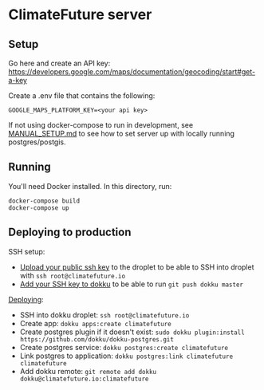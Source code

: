 # ClimateFuture server

## Setup

Go here and create an API key: https://developers.google.com/maps/documentation/geocoding/start#get-a-key

Create a .env file that contains the following:

```
GOOGLE_MAPS_PLATFORM_KEY=<your api key>
```

If not using docker-compose to run in development, see [MANUAL_SETUP.md](./MANUAL_SETUP.md) to see how to set server up with locally running postgres/postgis.

## Running

You'll need Docker installed. In this directory, run:

```
docker-compose build
docker-compose up
```

## Deploying to production

SSH setup:

* [Upload your public ssh key](https://www.digitalocean.com/docs/droplets/how-to/add-ssh-keys/to-existing-droplet/) to the droplet to be able to SSH into droplet with `ssh root@climatefuture.io`
* [Add your SSH key to dokku](http://dokku.viewdocs.io/dokku/deployment/user-management/#adding-ssh-keys) to be able to run `git push dokku master`

[Deploying](http://dokku.viewdocs.io/dokku~v0.12.13/deployment/application-deployment/):

* SSH into dokku droplet: `ssh root@climatefuture.io`
* Create app: `dokku apps:create climatefuture`
* Create postgres plugin if it doesn't exist: `sudo dokku plugin:install https://github.com/dokku/dokku-postgres.git`
* Create postgres service: `dokku postgres:create climatefuture`
* Link postgres to application: `dokku postgres:link climatefuture climatefuture`
* Add dokku remote: `git remote add dokku dokku@climatefuture.io:climatefuture`
